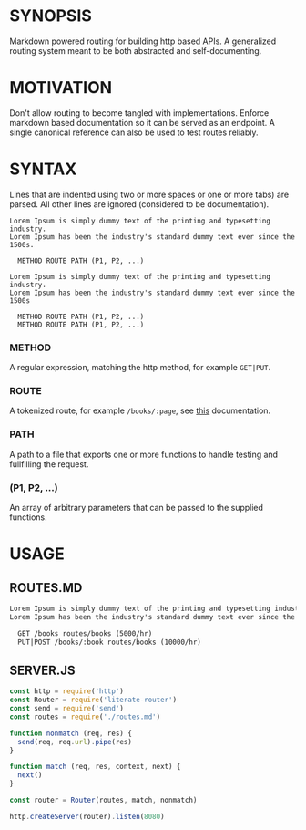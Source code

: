 # SYNOPSIS
Markdown powered routing for building http based APIs. A generalized routing
system meant to be both abstracted and self-documenting.

# MOTIVATION
Don't allow routing to become tangled with implementations. Enforce
markdown based documentation so it can be served as an endpoint. A single
canonical reference can also be used to test routes reliably.

# SYNTAX
Lines that are indented using two or more spaces or one or more tabs) are
parsed. All other lines are ignored (considered to be documentation).

```
Lorem Ipsum is simply dummy text of the printing and typesetting industry.
Lorem Ipsum has been the industry's standard dummy text ever since the 1500s.

  METHOD ROUTE PATH (P1, P2, ...)

Lorem Ipsum is simply dummy text of the printing and typesetting industry.
Lorem Ipsum has been the industry's standard dummy text ever since the 1500s

  METHOD ROUTE PATH (P1, P2, ...)
  METHOD ROUTE PATH (P1, P2, ...)
```

### METHOD
A regular expression, matching the http method, for example `GET|PUT`.

### ROUTE
A tokenized route, for example `/books/:page`, see
[this](https://github.com/pillarjs/path-to-regexp#parameters) documentation.

### PATH
A path to a file that exports one or more functions to handle testing and
fullfilling the request.

### (P1, P2, ...)
An array of arbitrary parameters that can be passed to the supplied functions.

# USAGE
## ROUTES.MD
```md
Lorem Ipsum is simply dummy text of the printing and typesetting industry.
Lorem Ipsum has been the industry's standard dummy text ever since the 1500s.

  GET /books routes/books (5000/hr)
  PUT|POST /books/:book routes/books (10000/hr)
```

## SERVER.JS
```js
const http = require('http')
const Router = require('literate-router')
const send = require('send')
const routes = require('./routes.md')

function nonmatch (req, res) {
  send(req, req.url).pipe(res)
}

function match (req, res, context, next) {
  next()
}

const router = Router(routes, match, nonmatch)

http.createServer(router).listen(8080)
```

